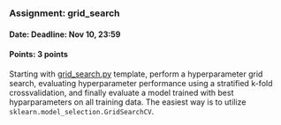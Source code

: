 ### Assignment: grid_search
#### Date: Deadline: Nov 10, 23:59
#### Points: 3 points

Starting with [grid_search.py](https://github.com/ufal/npfl129/tree/master/labs/03/grid_search.py)
template, perform a hyperparameter grid search, evaluating hyperparameter performance
using a stratified k-fold crossvalidation, and finally evaluate a model
trained with best hyparparameters on all training data. The easiest way is
to utilize `sklearn.model_selection.GridSearchCV`.

